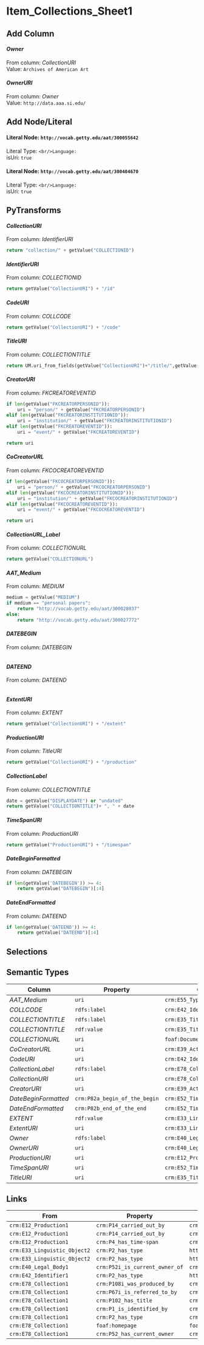 # Item_Collections_Sheet1

## Add Column
#### _Owner_
From column: _CollectionURI_
<br/>Value: `Archives of American Art`

#### _OwnerURI_
From column: _Owner_
<br/>Value: `http://data.aaa.si.edu/`


## Add Node/Literal
#### Literal Node: `http://vocab.getty.edu/aat/300055642`
Literal Type: ``
<br/>Language: ``
<br/>isUri: `true`

#### Literal Node: `http://vocab.getty.edu/aat/300404670`
Literal Type: ``
<br/>Language: ``
<br/>isUri: `true`


## PyTransforms
#### _CollectionURI_
From column: _IdentifierURI_
``` python
return "collection/" + getValue("COLLECTIONID")
```

#### _IdentifierURI_
From column: _COLLECTIONID_
``` python
return getValue("CollectionURI") + "/id"
```

#### _CodeURI_
From column: _COLLCODE_
``` python
return getValue("CollectionURI") + "/code"
```

#### _TitleURI_
From column: _COLLECTIONTITLE_
``` python
return UM.uri_from_fields(getValue("CollectionURI")+"/title/",getValue("COLLECTIONTITLE"))
```

#### _CreatorURI_
From column: _FKCREATOREVENTID_
``` python
if len(getValue("FKCREATORPERSONID")):
    uri = "person/" + getValue("FKCREATORPERSONID")
elif len(getValue("FKCREATORINSTITUTIONID")):
    uri = "institution/" + getValue("FKCREATORINSTITUTIONID")
elif len(getValue("FKCREATOREVENTID")):
    uri = "event/" + getValue("FKCREATOREVENTID")

return uri
```

#### _CoCreatorURL_
From column: _FKCOCREATOREVENTID_
``` python
if len(getValue("FKCOCREATORPERSONID")):
    uri = "person/" + getValue("FKCOCREATORPERSONID")
elif len(getValue("FKCOCREATORINSTITUTIONID")):
    uri = "institution/" + getValue("FKCOCREATORINSTITUTIONID")
elif len(getValue("FKCOCREATOREVENTID")):
    uri = "event/" + getValue("FKCOCREATOREVENTID")

return uri
```

#### _CollectionURL_Label_
From column: _COLLECTIONURL_
``` python
return getValue("COLLECTIONURL")
```

#### _AAT_Medium_
From column: _MEDIUM_
``` python
medium = getValue("MEDIUM")
if medium == "personal papers":
    return "http://vocab.getty.edu/aat/300028037"
else:
    return "http://vocab.getty.edu/aat/300027772"
```

#### _DATEBEGIN_
From column: _DATEBEGIN_
``` python

```

#### _DATEEND_
From column: _DATEEND_
``` python

```

#### _ExtentURI_
From column: _EXTENT_
``` python
return getValue("CollectionURI") + "/extent"
```

#### _ProductionURI_
From column: _TitleURI_
``` python
return getValue("CollectionURI") + "/production"
```

#### _CollectionLabel_
From column: _COLLECTIONTITLE_
``` python
date = getValue("DISPLAYDATE") or "undated"
return getValue("COLLECTIONTITLE")+ ", " + date

```

#### _TimeSpanURI_
From column: _ProductionURI_
``` python
return getValue("ProductionURI") + "/timespan"
```

#### _DateBeginFormatted_
From column: _DATEBEGIN_
``` python
if len(getValue('DATEBEGIN')) >= 4:
    return getValue("DATEBEGIN")[:4]
```

#### _DateEndFormatted_
From column: _DATEEND_
``` python
if len(getValue('DATEEND')) >= 4:
    return getValue("DATEEND")[:4]
```


## Selections

## Semantic Types
| Column | Property | Class |
|  ----- | -------- | ----- |
| _AAT_Medium_ | `uri` | `crm:E55_Type1`|
| _COLLCODE_ | `rdfs:label` | `crm:E42_Identifier1`|
| _COLLECTIONTITLE_ | `rdfs:label` | `crm:E35_Title1`|
| _COLLECTIONTITLE_ | `rdf:value` | `crm:E35_Title1`|
| _COLLECTIONURL_ | `uri` | `foaf:Document1`|
| _CoCreatorURL_ | `uri` | `crm:E39_Actor2`|
| _CodeURI_ | `uri` | `crm:E42_Identifier1`|
| _CollectionLabel_ | `rdfs:label` | `crm:E78_Collection1`|
| _CollectionURI_ | `uri` | `crm:E78_Collection1`|
| _CreatorURI_ | `uri` | `crm:E39_Actor1`|
| _DateBeginFormatted_ | `crm:P82a_begin_of_the_begin` | `crm:E52_Time-Span1`|
| _DateEndFormatted_ | `crm:P82b_end_of_the_end` | `crm:E52_Time-Span1`|
| _EXTENT_ | `rdf:value` | `crm:E33_Linguistic_Object2`|
| _ExtentURI_ | `uri` | `crm:E33_Linguistic_Object2`|
| _Owner_ | `rdfs:label` | `crm:E40_Legal_Body1`|
| _OwnerURI_ | `uri` | `crm:E40_Legal_Body1`|
| _ProductionURI_ | `uri` | `crm:E12_Production1`|
| _TimeSpanURI_ | `uri` | `crm:E52_Time-Span1`|
| _TitleURI_ | `uri` | `crm:E35_Title1`|


## Links
| From | Property | To |
|  --- | -------- | ---|
| `crm:E12_Production1` | `crm:P14_carried_out_by` | `crm:E39_Actor1`|
| `crm:E12_Production1` | `crm:P14_carried_out_by` | `crm:E39_Actor2`|
| `crm:E12_Production1` | `crm:P4_has_time-span` | `crm:E52_Time-Span1`|
| `crm:E33_Linguistic_Object2` | `crm:P2_has_type` | `http://vocab.getty.edu/aat/300055642`|
| `crm:E33_Linguistic_Object2` | `crm:P2_has_type` | `http://vocab.getty.edu/aat/300055642`|
| `crm:E40_Legal_Body1` | `crm:P52i_is_current_owner_of` | `crm:E78_Collection1`|
| `crm:E42_Identifier1` | `crm:P2_has_type` | `http://vocab.getty.edu/aat/300404670`|
| `crm:E78_Collection1` | `crm:P108i_was_produced_by` | `crm:E12_Production1`|
| `crm:E78_Collection1` | `crm:P67i_is_referred_to_by` | `crm:E33_Linguistic_Object2`|
| `crm:E78_Collection1` | `crm:P102_has_title` | `crm:E35_Title1`|
| `crm:E78_Collection1` | `crm:P1_is_identified_by` | `crm:E42_Identifier1`|
| `crm:E78_Collection1` | `crm:P2_has_type` | `crm:E55_Type1`|
| `crm:E78_Collection1` | `foaf:homepage` | `foaf:Document1`|
| `crm:E78_Collection1` | `crm:P52_has_current_owner` | `crm:E40_Legal_Body1`|
